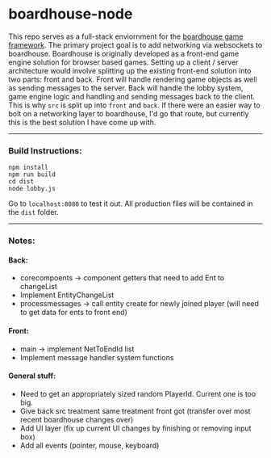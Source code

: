# boardhouse-node
This repo serves as a full-stack enviornment for the [boardhouse game framework](https://github.com/jjwall/BoardhouseTS). The primary project goal is to add networking via websockets to boardhouse. Boardhouse is originally developed as a front-end game engine solution for browser based games. Setting up a client / server architecture would involve splitting up the existing front-end solution into two parts: front and back. Front will handle rendering game objects as well as sending messages to the server. Back will handle the lobby system, game engine logic and handling and sending messages back to the client. This is why ``src`` is split up into ``front`` and ``back``.  If there were an easier way to bolt on a networking layer to boardhouse, I'd go that route, but currently this is the best solution I have come up with.

___

### Build Instructions:
```
npm install
npm run build
cd dist
node lobby.js
```

Go to ``localhost:8080`` to test it out. All production files will be contained in the ``dist`` folder.
___

### Notes:

#### Back:
* corecompoents -> component getters that need to add Ent to changeList
* Implement EntityChangeList
* processmessages -> call entity create for newly joined player (will need to get data for ents to front end)

#### Front:
* main -> implement NetToEndId list
* Implement message handler system functions

#### General stuff:
* Need to get an appropriately sized random PlayerId. Current one is too big.
* Give back src treatment same treatment front got (transfer over most recent boardhouse changes over)
* Add UI layer (fix up current UI changes by finishing or removing input box)
* Add all events (pointer, mouse, keyboard)
